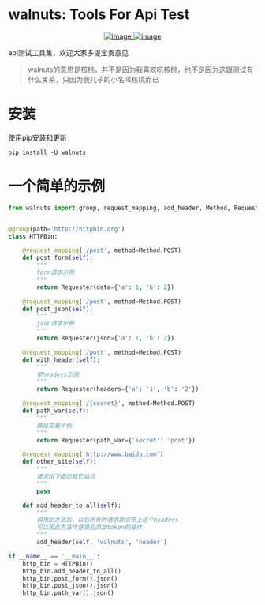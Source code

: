 # walnuts: Tools For Api Test
<p align="center">
<a href="https://github.com/sunhetao/walnuts/" rel="nofollow">
<img src="https://img.shields.io/badge/python-3.6|3.7|3.8-blue.svg" data-canonical-src="https://img.shields.io/badge/python-3.6|3.7|3.8-blue.svg" alt="image" style="max-width:100%;">
</a>
<a href="https://pypi.org/project/walnuts/" rel="nofollow">
<img src="https://img.shields.io/pypi/v/walnuts.svg" alt="image" style="max-width:100%;">
</a>
</p>

api测试工具集，欢迎大家多提宝贵意见

> walnuts的意思是核桃，并不是因为我喜欢吃核桃，也不是因为这跟测试有什么关系，只因为我儿子的小名叫核桃而已



# 安装
使用pip安装和更新
```shell script
pip install -U walnuts
```

# 一个简单的示例
```python
from walnuts import group, request_mapping, add_header, Method, Requester


@group(path='http://httpbin.org')
class HTTPBin:

    @request_mapping('/post', method=Method.POST)
    def post_form(self):
        """
        form请求示例
        """
        return Requester(data={'a': 1, 'b': 2})

    @request_mapping('/post', method=Method.POST)
    def post_json(self):
        """
        json请求示例
        """
        return Requester(json={'a': 1, 'b': 2})

    @request_mapping('/post', method=Method.POST)
    def with_header(self):
        """
        带headers示例
        """
        return Requester(headers={'a': '1', 'b': '2'})

    @request_mapping('/{secret}', method=Method.POST)
    def path_var(self):
        """
        路径变量示例
        """
        return Requester(path_var={'secret': 'post'})

    @request_mapping('http://www.baidu.com')
    def other_site(self):
        """
        请求组下面的其它站点
        """
        pass

    def add_header_to_all(self):
        """
        调用此方法后，以后所有的请求都会带上这个headers
        可以用此方法作登录后添加token的操作
        """
        add_header(self, 'walnuts', 'header')

if __name__ == '__main__':
    http_bin = HTTPBin()
    http_bin.add_header_to_all()
    http_bin.post_form().json()
    http_bin.post_json().json()
    http_bin.path_var().json()
```



